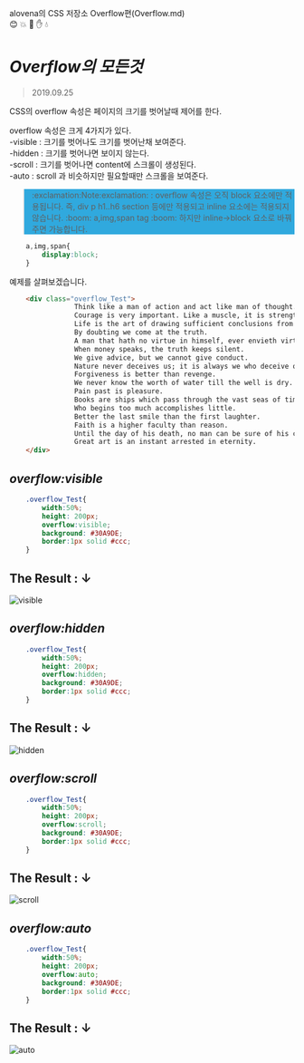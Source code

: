 alovena의 CSS 저장소 Overflow편(Overflow.md)  
:blush: :collision: :musical_note: :hand: :droplet:
# *Overflow의 모든것*
> 2019.09.25 

CSS의 overflow 속성은 페이지의 크기를 벗어날때 제어를 한다.

overflow 속성은 크게 4가지가 있다.  
-visible : 크기를 벗어나도 크기를 벗어난채 보여준다.  
-hidden : 크기를 벗어나면 보이지 않는다.  
-scroll : 크기를 벗어나면 content에 스크롤이 생성된다.  
-auto : scroll 과 비슷하지만 필요할때만 스크롤을 보여준다.  
<blockquote style="background:#30A9DE">
    :exclamation:Note:exclamation: : overflow 속성은 오직 block 요소에만 적용됩니다.  
    즉, div p h1..h6 section 등에만 적용되고 
    inline 요소에는 적용되지 않습니다.  
    :boom: a,img,span tag :boom:
    하지만 inline->block 요소로 바꿔주면 가능합니다.
</blockquote>

```css
    a,img,span{
        display:block;
    }
```

예제를 살펴보겠습니다.
```html
    <div class="overflow_Test">
                Think like a man of action and act like man of thought.
                Courage is very important. Like a muscle, it is strengthened by use.
                Life is the art of drawing sufficient conclusions from insufficient premises.
                By doubting we come at the truth.
                A man that hath no virtue in himself, ever envieth virtue in others.
                When money speaks, the truth keeps silent.
                We give advice, but we cannot give conduct.
                Nature never deceives us; it is always we who deceive ourselves.
                Forgiveness is better than revenge.
                We never know the worth of water till the well is dry.
                Pain past is pleasure.
                Books are ships which pass through the vast seas of time.
                Who begins too much accomplishes little.
                Better the last smile than the first laughter.
                Faith is a higher faculty than reason.
                Until the day of his death, no man can be sure of his courage.
                Great art is an instant arrested in eternity.
    </div>
```
## *overflow:visible*
```css
    .overflow_Test{
        width:50%;
        height: 200px;
        overflow:visible;
        background: #30A9DE;
        border:1px solid #ccc;
    }
```
## The Result : ↓
![visible](https://user-images.githubusercontent.com/32647144/65564997-a7c91e80-df89-11e9-8c35-ca66c3bc2db2.png)
  
## *overflow:hidden*
```css
    .overflow_Test{
        width:50%;
        height: 200px;
        overflow:hidden;
        background: #30A9DE;
        border:1px solid #ccc;
    }
```
## The Result : ↓
![hidden](https://user-images.githubusercontent.com/32647144/65564995-a7308800-df89-11e9-8e46-271a7bb6bf3f.png)  
## *overflow:scroll*
```css
    .overflow_Test{
        width:50%;
        height: 200px;
        overflow:scroll;
        background: #30A9DE;
        border:1px solid #ccc;
    }
```
## The Result : ↓
![scroll](https://user-images.githubusercontent.com/32647144/65564996-a7308800-df89-11e9-83a6-a622eedcc20d.png)  
## *overflow:auto*
```css
    .overflow_Test{
        width:50%;
        height: 200px;
        overflow:auto;
        background: #30A9DE;
        border:1px solid #ccc;
    }
```
## The Result : ↓
![auto](https://user-images.githubusercontent.com/32647144/65564993-a7308800-df89-11e9-8714-9375ef0fc3cb.png)  